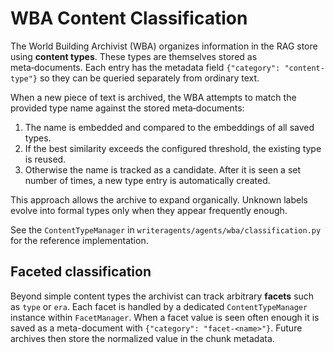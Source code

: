 # WBA Content Classification

The World Building Archivist (WBA) organizes information in the RAG store using **content types**. These types are themselves stored as meta‑documents. Each entry has the metadata field `{"category": "content-type"}` so they can be queried separately from ordinary text.

When a new piece of text is archived, the WBA attempts to match the provided type name against the stored meta‑documents:

1. The name is embedded and compared to the embeddings of all saved types.
2. If the best similarity exceeds the configured threshold, the existing type is reused.
3. Otherwise the name is tracked as a candidate. After it is seen a set number of times, a new type entry is automatically created.

This approach allows the archive to expand organically. Unknown labels evolve into formal types only when they appear frequently enough.

See the `ContentTypeManager` in `writeragents/agents/wba/classification.py` for the reference implementation.

## Faceted classification

Beyond simple content types the archivist can track arbitrary **facets** such as
`type` or `era`. Each facet is handled by a dedicated `ContentTypeManager`
instance within ``FacetManager``. When a facet value is seen often enough it is
saved as a meta-document with ``{"category": "facet-<name>"}``. Future archives
then store the normalized value in the chunk metadata.
